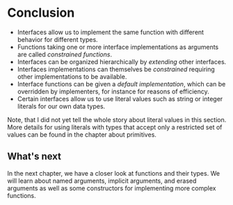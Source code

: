 # Conclusion

- Interfaces allow us to implement the same function with different behavior for different types.
- Functions taking one or more interface implementations as arguments are called *constrained functions*.
- Interfaces can be organized hierarchically by *extending* other interfaces.
- Interfaces implementations can themselves be *constrained* requiring other implementations to be available.
- Interface functions can be given a *default implementation*, which can be overridden by implementers, for instance for reasons of efficiency.
- Certain interfaces allow us to use literal values such as string or integer literals for our own data types.

Note, that I did not yet tell the whole story about literal values in this section. More details for using literals with types that accept only a restricted set of values can be found in the chapter about primitives.

## What's next

In the next chapter, we have a closer look at functions and their types. We will learn about named arguments, implicit arguments, and erased arguments as well as some constructors for implementing more complex functions.
